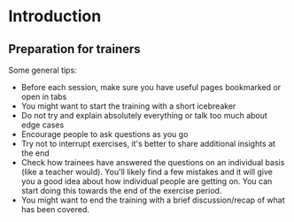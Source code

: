 # Introduction

## Preparation for trainers

Some general tips:

- Before each session, make sure you have useful pages bookmarked or open in tabs
- You might want to start the training with a short icebreaker
- Do not try and explain absolutely everything or talk too much about edge cases
- Encourage people to ask questions as you go
- Try not to interrupt exercises, it's better to share additional insights at the end
- Check how trainees have answered the questions on an individual basis (like a teacher would). You'll likely find a few mistakes and it will give you a good idea about how individual people are getting on. You can start doing this towards the end of the exercise period.
- You might want to end the training with a brief discussion/recap of what has been covered.
